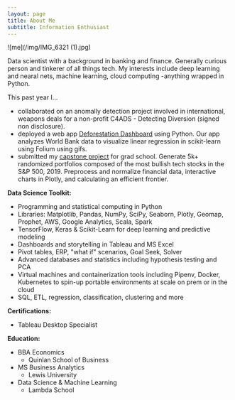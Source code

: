 ```yaml
---
layout: page
title: About Me
subtitle: Information Enthusiast
---
```

![me](/img/IMG_6321 (1).jpg)

Data scientist with a background in banking and finance. Generally curious person and tinkerer of all things tech. My interests include deep learning and nearal nets, machine learning, cloud computing -anything wrapped in Python. 

This past year I...

- collaborated on an anomally detection project involved in international, weapons deals for a non-profit C4ADS - Detecting Diversion (signed non disclosure).
- deployed a web app [Deforestation Dashboard](https://deforestationdashboard.netlify.com/map-view) using Python. Our app analyzes World Bank data to visualize linear regression in scikit-learn using Folium using gifs.
- submitted my [capstone project](/capstone) for grad school. Generate 5k+ randomized portfolios composed of the most bullish tech stocks in the S&P 500, 2019. Preprocess and normalize financial data, interactive charts in Plotly, and calculating an efficient frontier.

**Data Science Toolkit:**
- Programming and statistical computing in Python
- Libraries: Matplotlib, Pandas, NumPy, SciPy, Seaborn, Plotly, Geomap, Prophet, AWS, Google Analytics, Scala, Spark
- TensorFlow, Keras & Scikit-Learn for deep learning and predictive modeling
- Dashboards and storytelling in Tableau and MS Excel 
- Pivot tables, ERP, "what if" scenarios, Goal Seek, Solver
- Advanced databases and statistics including hypothesis testing and PCA 
- Virtual machines and containerization tools including Pipenv, Docker, Kubernetes to spin-up portable environments at scale on prem or in the cloud
- SQL, ETL, regression, classification, clustering and more

**Certifications:**
- Tableau Desktop Specialist 

**Education:**
- BBA Economics
    - Quinlan School of Business
- MS Business Analytics 
    - Lewis University
- Data Science & Machine Learning
    - Lambda School
